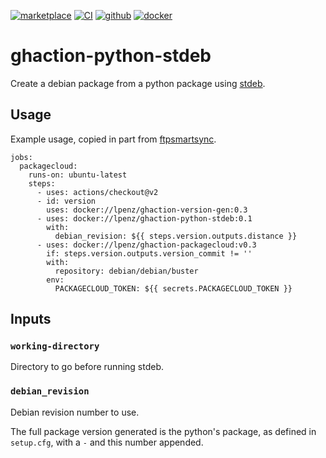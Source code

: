 [![marketplace](https://img.shields.io/badge/marketplace-python--stdeb-black?logo=github)](https://github.com/marketplace/actions/python-stdeb)
[![CI](https://github.com/lpenz/ghaction-python-stdeb/actions/workflows/ci.yml/badge.svg)](https://github.com/lpenz/ghaction-python-stdeb/actions/workflows/ci.yml)
[![github](https://img.shields.io/github/v/release/lpenz/ghaction-python-stdeb?include_prereleases&label=release&logo=github)](https://github.com/lpenz/ghaction-python-stdeb/releases)
[![docker](https://img.shields.io/docker/v/lpenz/ghaction-python-stdeb?label=release&logo=docker&sort=semver)](https://hub.docker.com/repository/docker/lpenz/ghaction-python-stdeb)

# ghaction-python-stdeb

Create a debian package from a python package using [stdeb].


## Usage

Example usage, copied in part from
[ftpsmartsync](https://github.com/lpenz/ftpsmartsync/blob/main/.github/workflows/ci.yml).

```{yml}
jobs:
  packagecloud:
    runs-on: ubuntu-latest
    steps:
      - uses: actions/checkout@v2
      - id: version
        uses: docker://lpenz/ghaction-version-gen:0.3
      - uses: docker://lpenz/ghaction-python-stdeb:0.1
        with:
          debian_revision: ${{ steps.version.outputs.distance }}
      - uses: docker://lpenz/ghaction-packagecloud:v0.3
        if: steps.version.outputs.version_commit != ''
        with:
          repository: debian/debian/buster
        env:
          PACKAGECLOUD_TOKEN: ${{ secrets.PACKAGECLOUD_TOKEN }}
```


## Inputs

### `working-directory`

Directory to go before running stdeb.

### `debian_revision`

Debian revision number to use.

The full package version generated is the python's package, as defined
in `setup.cfg`, with a `-` and this number appended.


[stdeb]: https://pypi.org/project/stdeb/
